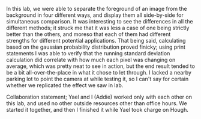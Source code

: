 In this lab, we were able to separate the foreground of an image from the background in four different ways, and display them all side-by-side for simultaneous comparison. It was interesting to see the differences in all the different methods; it struck me that it was less a case of one being strictly better than the others, and moreso that each of them had different strengths for different potential applications. That being said, calculating based on the gaussian probability distribution proved finicky; using print statements I was able to verify that the running standard deviation calculation did correlate with how much each pixel was changing on average, which was pretty neat to see in action, but the end result tended to be a bit all-over-the-place in what it chose to let through. I lacked a nearby parking lot to point the camera at while testing it, so I can't say for certain whether we replicated the effect we saw in lab.

Collaboration statement; Yael and I (Addie) worked only with each other on this lab, and used no other outside resources other than office hours. We started it together, and then I finished it while Yael took charge on Hough.
